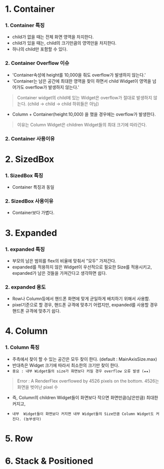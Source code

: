 # 1. Container
### 1. Container 특징
 - child가 없을 때는 전체 화면 영역을 차지한다.
 - child가 있을 때는, child의 크기만큼의 영역만을 차지한다.
 - 하나의 child만 포함할 수 있다.

### 2. Container Overflow 이슈
 - 'Container속성에 height를 10,000을 줘도 overflow가 발생하지 않는다.'
 - 'Container는 남은 공간에 최대한 영역을 찾이 하면서 child Widget이 영역을 넘어가도 overflow가 발생하지 않는다.'
 > Container widget의 child에 있는 Widget은 overflow가 절대로 발생하지 않는다. 
 > (child -> child -> child 하위들은 아님)

 - Column + Container(height:10,000) 을 했을 경우에는 overflow가 발생한다.
 > 이유는 Column Widget은 children Widget들의 최대 크기에 따라간다.

### 2. Container 사용이유

# 2. SizedBox
### 1. SizedBox 특징
 - Container 특징과 동일

### 2. SizedBox 사용이유
 - Container보다 가볍다.

# 3. Expanded
### 1. expanded 특징
 - 부모의 남은 범위를 flex의 비율에 맞춰서 "모두" 가져간다. 
 - expanded를 적용하지 않은 Widget이 우선적으로 필요한 Size를 적용시키고, expanded가 남은 것들을 가져간다고 생각하면 쉽다.

### 2. expanded 용도
 - Row나 Column등에서 핸드폰 화면에 맞게 균일하게 배치하기 위해서 사용함.
 - pixel기준으로 할 경우, 핸드폰 규격에 맞추기 어렵지만, expanded를 사용할 경우 핸드폰 규격에 맞추기 쉽다.

# 4. Column
### 1. Column 특징
 - 주측에서 찾이 할 수 있는 공간은 모두 찾이 한다. (default : MainAxisSize.max)
 - 반대측은 Widget 크기에 따라서 최소한의 크기만 찾이 한다.
 - `중요 : 내부 Widget들의 size가 화면보다 커질 경우 overflow 오류 발생 (★★)`
 > Error : A RenderFlex overflowed by 4526 pixels on the bottom.
 > 4526는 화면을 벗어난 pixel 수
 - 즉, Column의 children Widget들이 화면보다 작으면 화면만큼(남은만큼) 최대한 커지고, 
 -     내부  Widget들이 화면보다 커지면 내부 Widget들의 Size만큼 Column Widget도 커진다. (농부생각)





# 5. Row

# 6. Stack & Positioned
